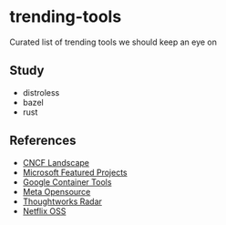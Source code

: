 # trending-tools
Curated list of trending tools we should keep an eye on

## Study

- distroless
- bazel
- rust

## References
- [CNCF Landscape](https://landscape.cncf.io/)
- [Microsoft Featured Projects](https://opensource.microsoft.com/projects/)
- [Google Container Tools](https://github.com/GoogleContainerTools)
- [Meta Opensource](https://github.com/facebook)
- [Thoughtworks Radar](https://www.thoughtworks.com/radar)
- [Netflix OSS](https://netflix.github.io/)
